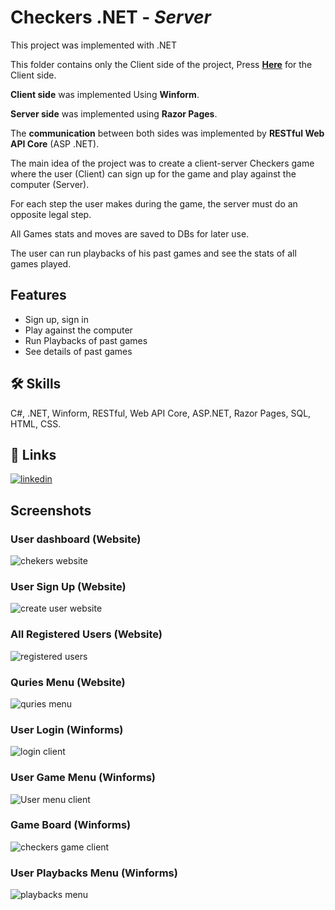# Checkers .NET - _Server_

This project was implemented with .NET

This folder contains only the Client side of the project, Press [**Here**](https://github.com/YarinDev/Client) for the Client side.

 
**Client side** was implemented Using **Winform**.

**Server side** was implemented using **Razor Pages**.

The **communication** between both sides was implemented by **RESTful Web API Core** (ASP .NET).  


The main idea of the project was to create a client-server Checkers game where the user (Client) can sign up for the game and play against the computer (Server).

For each step the user makes during the game, the server must do an opposite legal step.

All Games stats and moves are saved to DBs for later use.

The user can run playbacks of his past games and see the stats of all games played.



## Features

- Sign up, sign in
- Play against the computer
- Run Playbacks of past games
- See details of past games



## 🛠 Skills
C#, .NET, Winform, RESTful, Web API Core, ASP.NET, Razor Pages, SQL, HTML, CSS.

## 🔗 Links
[![linkedin](https://img.shields.io/badge/linkedin-0A66C2?style=for-the-badge&logo=linkedin&logoColor=white)](https://www.linkedin.com/in/yarin-getter/)

## Screenshots
### User dashboard (Website)

![chekers website](https://user-images.githubusercontent.com/74246091/198876779-f5eae067-d100-46a9-b721-91d2f60eb339.png)
### User Sign Up (Website)

![create user website](https://user-images.githubusercontent.com/74246091/198877033-ea3f2b84-50f6-467d-8034-dff8e8ca3818.png)
### All Registered Users (Website)

![registered users](https://user-images.githubusercontent.com/74246091/198877041-358a89da-cb67-4ac8-9326-d839b22bf567.png)
### Quries Menu (Website)

![quries menu](https://user-images.githubusercontent.com/74246091/198877044-87e61662-343e-4960-ae09-c02b8f1ec3a5.png)
### User Login (Winforms)

![login client](https://user-images.githubusercontent.com/74246091/198877047-eb233a9d-523f-4b00-9c17-4e36527f7e97.png)
### User Game Menu (Winforms)

![User menu client](https://user-images.githubusercontent.com/74246091/198877080-a18a2ffa-eddd-4ba5-93e1-a58cbd24cde7.png)
### Game Board (Winforms)

![checkers game client](https://user-images.githubusercontent.com/74246091/198877050-ed4eca05-a2aa-41b2-b871-647a01c95b3b.png)
### User Playbacks Menu (Winforms)

![playbacks menu](https://user-images.githubusercontent.com/74246091/198877054-aeacab67-0342-4f26-bbdd-2725cc01cf81.png)



